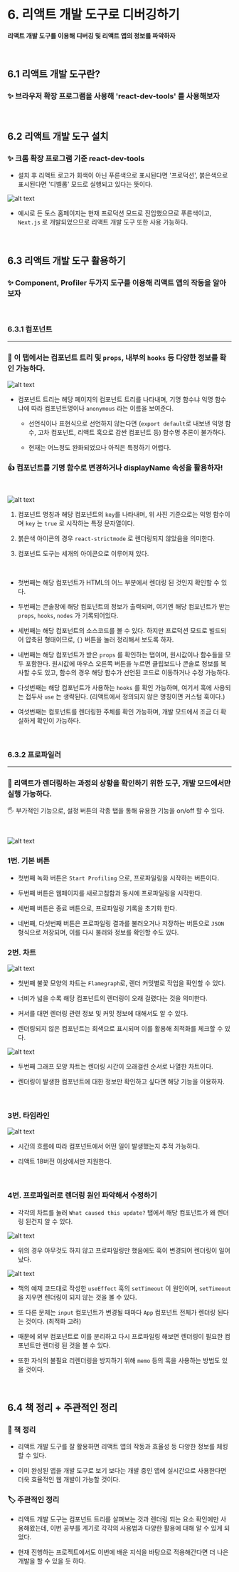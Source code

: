 # 6. 리액트 개발 도구로 디버깅하기

**리액트 개발 도구를 이용해 디버깅 및 리액트 앱의 정보를 파악하자**

<br>

## 6.1 리액트 개발 도구란?

### ✨ 브라우저 확장 프로그램을 사용해 'react-dev-tools' 를 사용해보자

<br>

## 6.2 리액트 개발 도구 설치

### ✨ 크롬 확장 프로그램 기준 react-dev-tools

- 설치 후 리액트 로고가 회색이 아닌 푸른색으로 표시된다면 '프로덕션', 붉은색으로 표시된다면 '디벨롭' 모드로 실행되고 있다는 뜻이다.

![alt text](image.png)

- 예시로 든 토스 홈페이지는 현재 프로덕션 모드로 진입했으므로 푸른색이고, `Next.js` 로 개발되었으므로 리액트 개발 도구 또한 사용 가능하다.

<br>

## 6.3 리액트 개발 도구 활용하기

### ✨ Component, Profiler 두가지 도구를 이용해 리액트 앱의 작동을 알아보자

<br>

### 6.3.1 컴포넌트

---

### 🔖 이 탭에서는 컴포넌트 트리 및 `props`, 내부의 `hooks` 등 다양한 정보를 확인 가능하다.

![alt text](image-1.png)

- 컴포넌트 트리는 해당 페이지의 컴포넌트 트리를 나타내며, 기명 함수냐 익명 함수냐에 따라 컴포넌트명이나 `anonymous` 라는 이름을 보여준다.

  - 선언식이나 표현식으로 선언하지 않는다면 (`export default`로 내보낸 익명 함수, 고차 컴포넌트, 리액트 훅으로 감싼 컴포넌트 등) 함수명 추론이 불가하다.

  - 현재는 어느정도 완화되었으나 아직은 특정하기 어렵다.

### 👍 컴포넌트를 기명 함수로 변경하거나 displayName 속성을 활용하자!

<br>

![alt text](image-2.png)

1. 컴포넌트 명칭과 해당 컴포넌트의 `key`를 나타내며, 위 사진 기준으로는 익명 함수이며 `key` 는 `true` 로 시작하는 특정 문자열이다.

2. 붉은색 아이콘의 경우 `react-strictmode` 로 렌더링되지 않았음을 의미한다.

3. 컴포넌트 도구는 세개의 아이콘으로 이루어져 있다.

<br>

- 첫번째는 해당 컴포넌트가 HTML의 어느 부분에서 렌더링 된 것인지 확인할 수 있다.

- 두번째는 콘솔창에 해당 컴포넌트의 정보가 출력되며, 여기엔 해당 컴포넌트가 받는 `props`, `hooks`, `nodes` 가 기록되어있다.

- 세번째는 해당 컴포넌트의 소스코드를 볼 수 있다. 하지만 프로덕션 모드로 빌드되어 압축된 형태이므로, `{}` 버튼을 눌러 정리해서 보도록 하자.

- 네번째는 해당 컴포넌트가 받은 `props` 를 확인하는 탭이며, 원시값이나 함수들을 모두 포함한다. 원시값에 마우스 오른쪽 버튼을 누르면 클립보드나 콘솔로 정보를 복사할 수도 있고, 함수의 경우 해당 함수가 선언된 코드로 이동하거나 수정 가능하다.

- 다섯번째는 해당 컴포넌트가 사용하는 `hooks` 를 확인 가능하며, 여기서 훅에 사용되는 접두사 `use` 는 생략된다. (리액트에서 정의되지 않은 명칭이면 커스텀 훅이다.)

- 여섯번째는 컴포넌트를 렌더링한 주체를 확인 가능하며, 개발 모드에서 조금 더 확실하게 확인이 가능하다.

<br>

### 6.3.2 프로파일러

---

### 🔖 리액트가 렌더링하는 과정의 상황을 확인하기 위한 도구, 개발 모드에서만 실행 가능하다.

🖐️ 부가적인 기능으로, 설정 버튼의 각종 탭을 통해 유용한 기능을 on/off 할 수 있다.

<br>

![alt text](image-3.png)

### 1번. 기본 버튼

- 첫번째 녹화 버튼은 `Start Profiling` 으로, 프로파일링을 시작하는 버튼이다.

- 두번째 버튼은 웹페이지를 새로고침함과 동시에 프로파일링을 시작한다.

- 세번째 버튼은 종료 버튼으로, 프로파일링 기록을 초기화 한다.

- 네번째, 다섯번째 버튼은 프로파일링 결과를 불러오거나 저장하는 버튼으로 `JSON` 형식으로 저장되며, 이를 다시 불러와 정보를 확인할 수도 있다.

### 2번. 차트

![alt text](image-4.png)

- 첫번째 불꽃 모양의 차트는 `Flamegraph`로, 렌더 커밋별로 작업을 확인할 수 있다.

- 너비가 넓을 수록 해당 컴포넌트의 렌더링이 오래 걸렸다는 것을 의미한다.

- 커서를 대면 렌더링 관련 정보 및 커밋 정보에 대해서도 알 수 있다.

- 렌더링되지 않은 컴포넌트는 회색으로 표시되며 이를 활용해 최적화를 체크할 수 있다.

![alt text](image-5.png)

- 두번째 그래프 모양 차트는 렌더링 시간이 오래걸린 순서로 나열한 차트이다.

- 렌더링이 발생한 컴포넌트에 대한 정보만 확인하고 싶다면 해당 기능을 이용하자.

<br>

### 3번. 타임라인

![alt text](image-6.png)

- 시간의 흐름에 따라 컴포넌트에서 어떤 일이 발생했는지 추적 가능하다.

- 리액트 18버전 이상에서만 지원한다.

<br>

### 4번. 프로파일러로 렌더링 원인 파악해서 수정하기

- 각각의 차트를 눌러 `What caused this update?` 탭에서 해당 컴포넌트가 왜 렌더링 된건지 알 수 있다.

![alt text](image-7.png)

- 위의 경우 아무것도 하지 않고 프로파일링만 했음에도 훅이 변경되어 렌더링이 일어났다.

![alt text](image-8.png)

- 책의 예제 코드대로 작성한 `useEffect` 훅의 `setTimeout` 이 원인이며, `setTimeout` 을 지우면 렌더링이 되지 않는 것을 볼 수 있다.

- 또 다른 문제는 `input` 컴포넌트가 변경될 때마다 `App` 컴포넌트 전체가 렌더링 된다는 것이다. (최적화 고려)

- 때문에 외부 컴포넌트로 이를 분리하고 다시 프로파일링 해보면 렌더링이 필요한 컴포넌트만 렌더링 된 것을 볼 수 있다.

- 또한 자식의 불필요 리렌더링을 방지하기 위해 `memo` 등의 훅을 사용하는 방법도 있을 것이다.

<br>

## 6.4 책 정리 + 주관적인 정리

### 🔖 책 정리

- 리액트 개발 도구를 잘 활용하면 리액트 앱의 작동과 효율성 등 다양한 정보를 체킹할 수 있다.

- 이미 완성된 앱을 개발 도구로 보기 보다는 개발 중인 앱에 실시간으로 사용한다면 더욱 효율적인 웹 개발이 가능할 것이다.

### 🏷️ 주관적인 정리

- 리액트 개발 도구는 컴포넌트 트리를 살펴보는 것과 렌더링 되는 요소 확인에만 사용해왔는데, 이번 공부를 계기로 각각의 사용법과 다양한 활용에 대해 알 수 있게 되었다.

- 현재 진행하는 프로젝트에서도 이번에 배운 지식을 바탕으로 적용해간다면 더 나은 개발을 할 수 있을 듯 하다.
